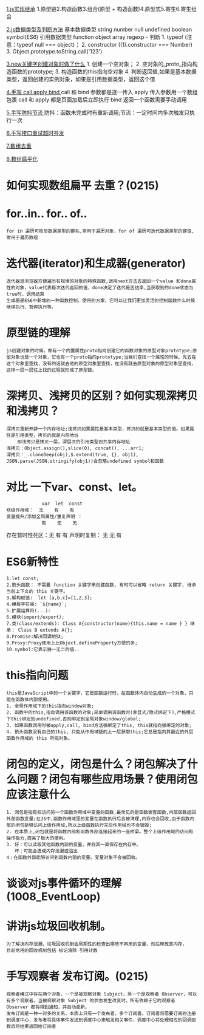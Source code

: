 [1.js实现继承](1.JS%E7%BB%A7%E6%89%BF(6).html)
    1.原型链2.构造函数3.组合(原型 + 构造函数)4.原型式5.寄生6.寄生组合

[2.js数据类型及判断方法](2.js%E7%B1%BB%E5%9E%8B%E5%88%A4%E6%96%AD.js)
    基本数据类型 string number null undefined boolean symbol(ES6)
    引用数据类型 function object array regexp
    - 判断
        1. typeof (注意：typeof null === object)；
        2. constructor ((1).constructor === Number)
        3. Object.prototype.toString.call('123')

[3.new关键字创建对象时做了什么](3.HW%20new%E6%96%B9%E6%B3%95.js)
    1. 创建一个空对象；
    2. 空对象的_proto_指向构造函数的prototype;
    3. 构造函数的this指向空对象
    4. 判断返回值,如果是基本数据类型，返回创建的实例对象，如果是引用数据类型，返回这个值

[4.手写 call apply bind ](4.HW%20%E6%94%B9%E5%8F%98this%E6%8C%87%E5%90%91.js)
    call 和 bind 参数都是逐一传入 apply 传入参数用一个数组包裹
    call 和 apply 都是页面加载后立即执行 bind 返回一个函数需要手动调用

[5.手写防抖节流 ](5.HW%20%E9%98%B2%E6%8A%96.js)
    防抖：函数未完成时有重新调用;节流：一定时间内多次触发只执行一次

[6.手写接口重试超时并发 ](6.HW%20%E8%AF%B7%E6%B1%82%E9%87%8D%E8%AF%95%20%E8%B6%85%E6%97%B6%20%E5%B9%B6%E8%A1%8C.js)

[7.数组去重](7.%E6%95%B0%E7%BB%84%E5%8E%BB%E9%87%8D.js)

[8.数组扁平化](7.%E6%95%B0%E7%BB%84%E5%8E%BB%E9%87%8D.js)

# 如何实现数组扁平 去重？(0215)

# for..in.. for.. of..
    for in 遍历可枚举数据类型的键名,常用于遍历对象，for of 遍历可迭代数据类型的键值,常用于遍历数组

# 迭代器(iterator)和生成器(generator)
    迭代器是浏览器方便遍历有规律的对象的特殊函数,调用next方法去返回一个value 和done属性的对象，value代表每次迭代返回的值，done决定了迭代是否结束,当获取到的done状态为true时，调用结束
    生成器是ES6中新增的一种函数控制、使用的方案，它可以让我们更加灵活的控制函数什么时候继续执行、暂停执行等。

# 原型链的理解
    js创建对象的时候，都有一个内置属性proto指向创建它的函数对象的原型对象prototype;原型对象也是一个对象，它也有一个proto指向prototype;当我们查找一个属性的时候，先去在这个对象里查找，没有的话就去他的原型对象里查找，在没有就去原型对象的原型对象里查找，这样一层一层往上找的过程就形成了原型链。


# 深拷贝、浅拷贝的区别？如何实现深拷贝和浅拷贝？
    深拷贝重新开辟一个内存地址;浅拷贝如果属性是基本类型，拷贝的就是基本类型的值。如果属性是引用类型，拷贝的就是内存地址
        即浅拷贝是拷贝一层，深层次的引用类型则共享内存地址
    浅拷贝：Object.assign(),slice(0), concat(), ...arr1;
    深拷贝：_.cloneDeep(obj),$.extend(true, {}, obj1), JSON.parse(JSON.stringify(obj1))会忽略undefined symbol和函数
# 对比 一下var、const、let。
                 var  let  const     
    块级作用域：  无    有    有
    变量提升/添加全局属性/重复声明 ：
                 有    无    无    
   存在暂时性死区：无    有    有
   声明时复制：    无   无     有
# ES6新特性
    1.let const;
    2.箭头函数： 不需要 function 关键字来创建函数, 有时可以省略 return 关键字, 继承当前上下文的 this 关键字。
    3.解构赋值:  let [a,b,c]=[1,2,3];
    4.模板字符串: `${name}`;
    5.扩展运算符(...):
    6.模块(import/export);
    7.类(class/extends): Class A{constructor(name){this.name = name } } 继承： Class B extends A{};
    8.Promise:解决回调地狱;
    9.Proxy:Proxy使用上比Object.defineProperty方便的多;
    10.symbol:它表示独一无二的值..

# this指向问题
    this是JavaScript中的一个关键字，它是函数运行时，在函数体内自动生成的一个对象，只能在函数体内部使用。
    1. 全局作用域下的this指向window对象;
    2. 函数中的this,指向调用该函数的对象;简单调用该函数时(非显式/隐式绑定下),严格模式下this绑定到undefined,否则绑定到全局对象window/global;
    3. 如果函数调用时被apply,call, bind方法强绑定了this, this就指向强绑定的对象;
    4. 箭头函数没有自己的this, 只能从作用域链的上一层获取this;它总是指向其最近的外层函数作用域的 this 所指对象。


# 闭包的定义，闭包是什么？闭包解决了什么问题？闭包有哪些应用场景？使用闭包应该注意什么
    1. 闭包是指有权访问另一个函数作用域中变量的函数,最常见的是函数嵌套函数,内部函数返回外部函数变量;在JS中,函数作用域里的变量在函数执行后会被清理,内存也会回收,由于函数内部的闭包能够访问上级作用域,所以上级函数执行完后作用域也不会销毁;
    2. 在本质上,闭包就是将函数内部和函数外部连接起来的一座桥梁。整个上级作用域的访问和操作能力,提高了极大的便利。
    3. 好：可以读取其他函数内部的变量，并将其一直保存在内存中。
       坏：可能会造成内存泄漏或溢出
    4：在函数外部能够访问到函数内部的变量。变量对象不会被回收。

# 谈谈对js事件循环的理解(1008_EventLoop)

# 讲讲js垃圾回收机制。
    为了解决内存泄漏，垃圾回收机制会周期性的检查出哪些不再用的变量，然后释放其内存，
    目前常用的回收机制包括 标记清除 引用计数

# 手写观察者 发布订阅。(0215)
    观察者模式中存在两个对象，一个是被观察对象 Subject，另一个是观察者 Observer，可以有多个观察者。当被观察对象 Subject 的状态发生改变时，所有依赖于它的观察者 Observer 都将得到通知，并自动更新。
    发布订阅是一种一对多的关系，本质上只有一个发布者，多个订阅者。订阅者将需要订阅的注册到调度中心，发布者将具体事件发送到调度中心来触发相关事件，调度中心将处理相应的回调函数后将结果返回给订阅者

